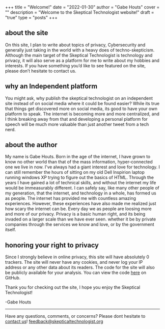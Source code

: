 +++
title = "Welcome!"
date = "2022-01-30"
author = "Gabe Houts"
cover = ""
description = "Welcome to the Skeptical Technologist website!"
draft = "true"
type = "posts"
+++

## about the site

On this site, I plan to write about topics of privacy, Cybersecurity and generally just taking in the world with a heavy does of techno-skepticism. Although the main target of the Skeptical Technologist is technology and privacy, it will also serve as a platform for me to write about my hobbies and interests. If you have something you’d like to see featured on the site, please don’t hesitate to contact us.

## why an Independent platform
You might ask, why publish the skeptical technologist on an independent site instead of on social media where it could be found easier? While its true that things get discovered more on social media, its good to have your own platform to speak. The internet is becoming more and more centralized, and I think breaking away from that and developing a personal platform for speech will be much more valuable than just another tweet from a tech nerd.

## about the author
My name is Gabe Houts. Born in the age of the internet, I have grown to know no other world than that of the mass information, hyper-connected one we live in now. I've always had a giant interest and love for technology. I can still remember the hours of sitting on my old Dell Inspirion laptop running windows XP trying to figure out the basics of HTML. Through the years I have gained a lot of technical skills, and without the internet my life would be immeasurably different. I can safely say, like many other people of my generation, that the internet, and technology in a whole, has formed us as people. The internet has provided me with countless amazing experiences. However, these experiences have also made me realized just how scary the internet can be. Every day we as people are loosing more and more of our privacy. Privacy is a basic human right, and its being invaded on a larger scale than we have ever seen. whether it be by private companies through the services we know and love, or by the government itself.

## honoring your right to privacy

Since I strongly believe in online privacy, this site will have absolutely 0 trackers. The site will never have any cookies, and never log your IP address or any other data about its readers. The code for the site will also be publicly available for your analysis. You can view the code [here](https://github.com/gabemhouts/skepticaltechnologist) on GitHub.

Thank you for checking out the site, I hope you enjoy the Skeptical Technologist!

-Gabe Houts

---

Have any questions, comments, or concerns? Please dont hesitate to [contact us](/contact-us)!
<feedback@skepticaltechnologist.org>